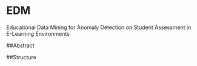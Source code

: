 # EDM
Educational Data Mining for Anomaly Detection on Student Assessment in E-Learning Environments

##Abstract

##Structure
